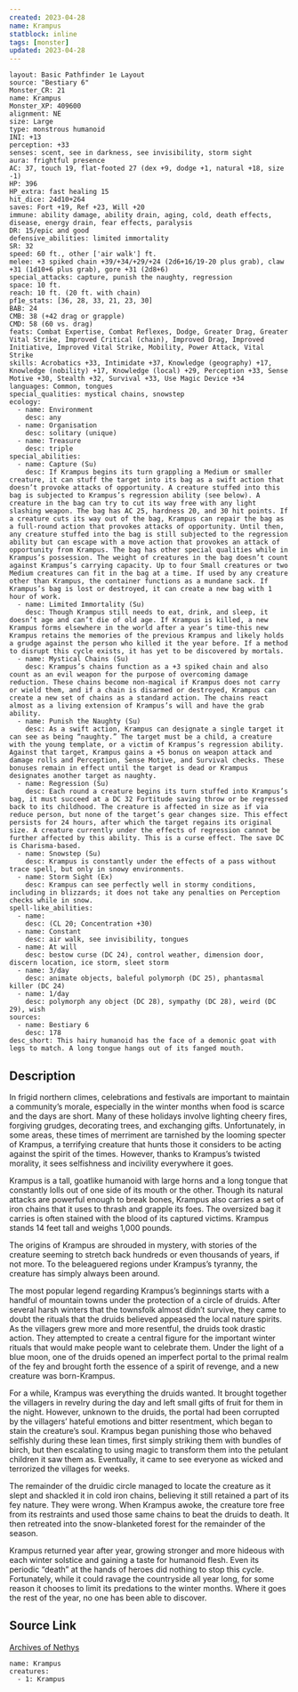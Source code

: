 ```yaml
---
created: 2023-04-28
name: Krampus
statblock: inline
tags: [monster]
updated: 2023-04-28
---
```

```statblock
layout: Basic Pathfinder 1e Layout
source: "Bestiary 6"
Monster_CR: 21
name: Krampus
Monster_XP: 409600
alignment: NE
size: Large
type: monstrous humanoid
INI: +13
perception: +33
senses: scent, see in darkness, see invisibility, storm sight
aura: frightful presence
AC: 37, touch 19, flat-footed 27 (dex +9, dodge +1, natural +18, size -1)
HP: 396
HP_extra: fast healing 15
hit_dice: 24d10+264
saves: Fort +19, Ref +23, Will +20
immune: ability damage, ability drain, aging, cold, death effects, disease, energy drain, fear effects, paralysis
DR: 15/epic and good
defensive_abilities: limited immortality
SR: 32
speed: 60 ft., other ['air walk'] ft.
melee: +3 spiked chain +39/+34/+29/+24 (2d6+16/19-20 plus grab), claw +31 (1d10+6 plus grab), gore +31 (2d8+6)
special_attacks: capture, punish the naughty, regression
space: 10 ft.
reach: 10 ft. (20 ft. with chain)
pf1e_stats: [36, 28, 33, 21, 23, 30]
BAB: 24
CMB: 38 (+42 drag or grapple)
CMD: 58 (60 vs. drag)
feats: Combat Expertise, Combat Reflexes, Dodge, Greater Drag, Greater Vital Strike, Improved Critical (chain), Improved Drag, Improved Initiative, Improved Vital Strike, Mobility, Power Attack, Vital Strike
skills: Acrobatics +33, Intimidate +37, Knowledge (geography) +17, Knowledge (nobility) +17, Knowledge (local) +29, Perception +33, Sense Motive +30, Stealth +32, Survival +33, Use Magic Device +34
languages: Common, tongues
special_qualities: mystical chains, snowstep
ecology:
  - name: Environment
    desc: any
  - name: Organisation
    desc: solitary (unique)
  - name: Treasure
    desc: triple
special_abilities:
  - name: Capture (Su)
    desc: If Krampus begins its turn grappling a Medium or smaller creature, it can stuff the target into its bag as a swift action that doesn’t provoke attacks of opportunity. A creature stuffed into this bag is subjected to Krampus’s regression ability (see below). A creature in the bag can try to cut its way free with any light slashing weapon. The bag has AC 25, hardness 20, and 30 hit points. If a creature cuts its way out of the bag, Krampus can repair the bag as a full-round action that provokes attacks of opportunity. Until then, any creature stuffed into the bag is still subjected to the regression ability but can escape with a move action that provokes an attack of opportunity from Krampus. The bag has other special qualities while in Krampus’s possession. The weight of creatures in the bag doesn’t count against Krampus’s carrying capacity. Up to four Small creatures or two Medium creatures can fit in the bag at a time. If used by any creature other than Krampus, the container functions as a mundane sack. If Krampus’s bag is lost or destroyed, it can create a new bag with 1 hour of work.
  - name: Limited Immortality (Su)
    desc: Though Krampus still needs to eat, drink, and sleep, it doesn’t age and can’t die of old age. If Krampus is killed, a new Krampus forms elsewhere in the world after a year’s time-this new Krampus retains the memories of the previous Krampus and likely holds a grudge against the person who killed it the year before. If a method to disrupt this cycle exists, it has yet to be discovered by mortals.
  - name: Mystical Chains (Su)
    desc: Krampus’s chains function as a +3 spiked chain and also count as an evil weapon for the purpose of overcoming damage reduction. These chains become non-magical if Krampus does not carry or wield them, and if a chain is disarmed or destroyed, Krampus can create a new set of chains as a standard action. The chains react almost as a living extension of Krampus’s will and have the grab ability.
  - name: Punish the Naughty (Su)
    desc: As a swift action, Krampus can designate a single target it can see as being “naughty.” The target must be a child, a creature with the young template, or a victim of Krampus’s regression ability. Against that target, Krampus gains a +5 bonus on weapon attack and damage rolls and Perception, Sense Motive, and Survival checks. These bonuses remain in effect until the target is dead or Krampus designates another target as naughty.
  - name: Regression (Su)
    desc: Each round a creature begins its turn stuffed into Krampus’s bag, it must succeed at a DC 32 Fortitude saving throw or be regressed back to its childhood. The creature is affected in size as if via reduce person, but none of the target’s gear changes size. This effect persists for 24 hours, after which the target regains its original size. A creature currently under the effects of regression cannot be further affected by this ability. This is a curse effect. The save DC is Charisma-based.
  - name: Snowstep (Su)
    desc: Krampus is constantly under the effects of a pass without trace spell, but only in snowy environments.
  - name: Storm Sight (Ex)
    desc: Krampus can see perfectly well in stormy conditions, including in blizzards; it does not take any penalties on Perception checks while in snow.
spell-like_abilities:
  - name:
    desc: (CL 20; Concentration +30)
  - name: Constant
    desc: air walk, see invisibility, tongues
  - name: At will
    desc: bestow curse (DC 24), control weather, dimension door, discern location, ice storm, sleet storm
  - name: 3/day
    desc: animate objects, baleful polymorph (DC 25), phantasmal killer (DC 24)
  - name: 1/day
    desc: polymorph any object (DC 28), sympathy (DC 28), weird (DC 29), wish
sources:
  - name: Bestiary 6
    desc: 178
desc_short: This hairy humanoid has the face of a demonic goat with legs to match. A long tongue hangs out of its fanged mouth.
```
## Description
In frigid northern climes, celebrations and festivals are important to maintain a community’s morale, especially in the winter months when food is scarce and the days are short. Many of these holidays involve lighting cheery fires, forgiving grudges, decorating trees, and exchanging gifts. Unfortunately, in some areas, these times of merriment are tarnished by the looming specter of Krampus, a terrifying creature that hunts those it considers to be acting against the spirit of the times. However, thanks to Krampus’s twisted morality, it sees selfishness and incivility everywhere it goes. 

Krampus is a tall, goatlike humanoid with large horns and a long tongue that constantly lolls out of one side of its mouth or the other. Though its natural attacks are powerful enough to break bones, Krampus also carries a set of iron chains that it uses to thrash and grapple its foes. The oversized bag it carries is often stained with the blood of its captured victims. Krampus stands 14 feet tall and weighs 1,000 pounds. 

The origins of Krampus are shrouded in mystery, with stories of the creature seeming to stretch back hundreds or even thousands of years, if not more. To the beleaguered regions under Krampus’s tyranny, the creature has simply always been around. 

The most popular legend regarding Krampus’s beginnings starts with a handful of mountain towns under the protection of a circle of druids. After several harsh winters that the townsfolk almost didn’t survive, they came to doubt the rituals that the druids believed appeased the local nature spirits. As the villagers grew more and more resentful, the druids took drastic action. They attempted to create a central figure for the important winter rituals that would make people want to celebrate them. Under the light of a blue moon, one of the druids opened an imperfect portal to the primal realm of the fey and brought forth the essence of a spirit of revenge, and a new creature was born-Krampus. 

For a while, Krampus was everything the druids wanted. It brought together the villagers in revelry during the day and left small gifts of fruit for them in the night. However, unknown to the druids, the portal had been corrupted by the villagers’ hateful emotions and bitter resentment, which began to stain the creature’s soul. Krampus began punishing those who behaved selfishly during these lean times, first simply striking them with bundles of birch, but then escalating to using magic to transform them into the petulant children it saw them as. Eventually, it came to see everyone as wicked and terrorized the villages for weeks. 

The remainder of the druidic circle managed to locate the creature as it slept and shackled it in cold iron chains, believing it still retained a part of its fey nature. They were wrong. When Krampus awoke, the creature tore free from its restraints and used those same chains to beat the druids to death. It then retreated into the snow-blanketed forest for the remainder of the season. 

Krampus returned year after year, growing stronger and more hideous with each winter solstice and gaining a taste for humanoid flesh. Even its periodic “death” at the hands of heroes did nothing to stop this cycle. Fortunately, while it could ravage the countryside all year long, for some reason it chooses to limit its predations to the winter months. Where it goes the rest of the year, no one has been able to discover.
## Source Link
[Archives of Nethys](https://aonprd.com/MonsterDisplay.aspx?ItemName=Krampus)
```encounter-table
name: Krampus
creatures:
  - 1: Krampus
```
